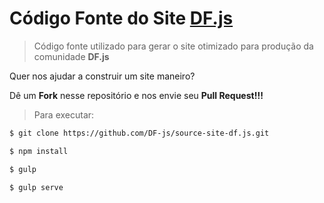 # Código Fonte do Site [DF.js](http://df-js.github.io)

> Código fonte utilizado para gerar o site otimizado para produção da comunidade **DF.js**

Quer nos ajudar a construir um site maneiro?  

Dê um **Fork** nesse repositório e nos envie seu **Pull Request!!!**

> Para executar: 
```sh
$ git clone https://github.com/DF-js/source-site-df.js.git
```
```sh
$ npm install
```
```sh
$ gulp
```
```sh
$ gulp serve
```


